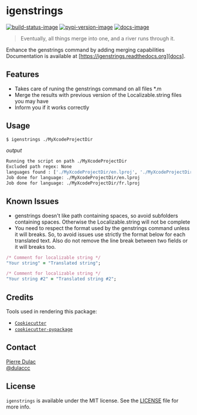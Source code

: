 # igenstrings

[![build-status-image]][travis]
[![pypi-version-image]][pypi]
[![docs-image]][docs]

> Eventually, all things merge into one, and a river runs through it.

Enhance the genstrings command by adding merging capabilities  
Documentation is available at [https://igenstrings.readthedocs.org][docs].

## Features

* Takes care of runing the genstrings command on all files \*.m
* Merge the results with previous version of the Localizable.string files you may have
* Inform you if it works correctly

## Usage

```sh
$ igenstrings ./MyXcodeProjectDir
```

*output*

```sh
Running the script on path ./MyXcodeProjectDir
Excluded path regex: None
languages found : ['./MyXcodeProjectDir/en.lproj', './MyXcodeProjectDir/fr.lproj']
Job done for language: ./MyXcodeProjectDir/en.lproj
Job done for language: ./MyXcodeProjectDir/fr.lproj
```

## Known Issues

* genstrings doesn't like path containing spaces, so avoid subfolders containing spaces.
  Otherwise the Localizable.string will not be complete
* You need to respect the format used by the genstrings command unless it will breaks.
  So, to avoid issues use strictly the format below for each translated text.
  Also do not remove the line break between two fields or it will breaks too.

```ruby
/* Comment for localizable string */
"Your string" = "Translated string";

/* Comment for localizable string */
"Your string #2" = "Translated string #2";
```

## Credits

Tools used in rendering this package:

*  [`Cookiecutter`][Cookiecutter]
*  [`cookiecutter-pypackage`][cookiecutter]

## Contact

[Pierre Dulac][github-dulaccc]  
[@dulaccc][twitter-dulaccc]

## License

`igenstrings` is available under the MIT license. See the [LICENSE](LICENSE) file for more info.


[build-status-image]: https://img.shields.io/travis/dulaccc/igenstrings.svg
[travis]: https://travis-ci.org/dulaccc/igenstrings
[pypi-version-image]: https://img.shields.io/pypi/v/igenstrings.svg
[pypi]: https://pypi.python.org/pypi/igenstrings
[docs-image]: https://readthedocs.org/projects/igenstrings/badge/?version=latest
[docs]: https://readthedocs.org/projects/igenstrings/?version=latest

[Cookiecutter]: https://github.com/audreyr/cookiecutter
[cookiecutter-pypackage]: https://github.com/audreyr/cookiecutter-pypackage
[github-dulaccc]: https://github.com/dulaccc
[twitter-dulaccc]: https://twitter.com/dulaccc
